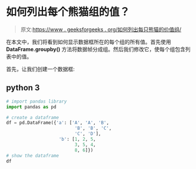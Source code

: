 # 如何列出每个熊猫组的值？

> 原文:[https://www . geeksforgeeks . org/如何列出每只熊猫的价值组/](https://www.geeksforgeeks.org/how-to-list-values-for-each-pandas-group/)

在本文中，我们将看到如何显示数据框所在的每个组的所有值。首先使用 **DataFrame.groupby()** 方法将数据帧分成组。然后我们修改它，使每个组包含列表中的值。

首先，让我们创建一个数据框:

## python 3

```py
# import pandas library
import pandas as pd

# create a dataframe
df = pd.DataFrame({'a': ['A', 'A', 'B',
                          'B', 'B', 'C',
                          'C', 'D'], 
                    'b': [1, 2, 5,
                          3, 5, 4,
                          8, 6]})
# show the dataframe                  
df
```